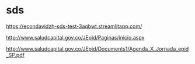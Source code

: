 # sds

https://econdavidzh-sds-test-3aqbwt.streamlitapp.com/


http://www.saludcapital.gov.co/JEpid/Paginas/inicio.aspx

http://www.saludcapital.gov.co/JEpid/Documents1/Agenda_X_Jornada_epid_SP.pdf

